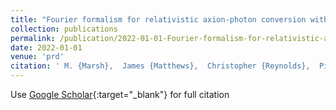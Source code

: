 ```yaml
---
title: "Fourier formalism for relativistic axion-photon conversion with astrophysical applications"
collection: publications
permalink: /publication/2022-01-01-Fourier-formalism-for-relativistic-axion-photon-conversion-with-astrophysical-applications
date: 2022-01-01
venue: 'prd'
citation: ' M. {Marsh},  James {Matthews},  Christopher {Reynolds},  Pierluca {Carenza}, &quot;Fourier formalism for relativistic axion-photon conversion with astrophysical applications.&quot; prd, 2022.'
---
```

Use [Google Scholar](https://scholar.google.com/scholar?q=Fourier+formalism+for+relativistic+axion+photon+conversion+with+astrophysical+applications){:target="_blank"} for full citation